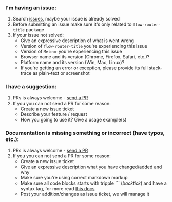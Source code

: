 ### I'm having an issue:
 1. Search [issues](https://github.com/VeliovGroup/Meteor-flow-router-title/issues?utf8=✓&q=is%3Aissue), maybe your issue is already solved
 2. Before submitting an issue make sure it's only related to `flow-router-title` package
 3. If your issue not solved:
     - Give an expressive description of what is went wrong
     - Version of `flow-router-title` you're experiencing this issue
     - Version of `Meteor` you're experiencing this issue
     - Browser name and its version (Chrome, Firefox, Safari, etc.)?
     - Platform name and its version (Win, Mac, Linux)?
     - If you're getting an error or exception, please provide its full stack-trace as plain-text or screenshot

### I have a suggestion:
 1. PRs is always welcome - [send a PR](https://github.com/VeliovGroup/Meteor-flow-router-title/pulls)
 2. If you you can not send a PR for some reason:
     - Create a new issue ticket
     - Describe your feature / request
     - How you going to use it? Give a usage example(s)

### Documentation is missing something or incorrect (have typos, etc.):
 1. PRs is always welcome - [send a PR](https://github.com/VeliovGroup/Meteor-flow-router-title/pulls)
 2. If you you can not send a PR for some reason:
     - Create a new issue ticket
     - Give an expressive description what you have changed/added and why
     - Make sure you're using correct markdown markup
     - Make sure all code blocks starts with tripple ``` (*backtick*) and have a syntax tag, for more read [this docs](https://help.github.com/articles/creating-and-highlighting-code-blocks/#syntax-highlighting)
     - Post your addition/changes as issue ticket, we will manage it